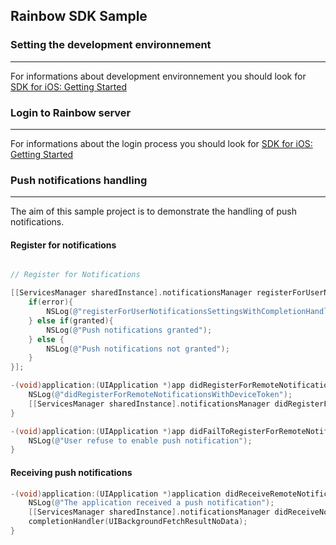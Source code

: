 ## Rainbow SDK Sample

### Setting the development environnement 
---
For informations about development environnement you should look for [SDK for iOS: Getting Started](https://hub.openrainbow.com/#/documentation/doc/sdk/ios/guides/Getting_Started)

### Login to Rainbow server
---
For informations about the login process you should look for [SDK for iOS: Getting Started](https://hub.openrainbow.com/#/documentation/doc/sdk/ios/guides/Getting_Started)

### Push notifications handling
---
The aim of this sample project is to demonstrate the handling of push notifications.

#### Register for notifications

```objective-c

// Register for Notifications

[[ServicesManager sharedInstance].notificationsManager registerForUserNotificationsSettingsWithCompletionHandler:^(BOOL granted, NSError * _Nullable error) {
    if(error){
        NSLog(@"registerForUserNotificationsSettingsWithCompletionHandler returned a error: %@", [error localizedDescription]);
    } else if(granted){
        NSLog(@"Push notifications granted");
    } else {
        NSLog(@"Push notifications not granted");
    }
}];

-(void)application:(UIApplication *)app didRegisterForRemoteNotificationsWithDeviceToken:(NSData *)deviceToken {
    NSLog(@"didRegisterForRemoteNotificationsWithDeviceToken");
    [[ServicesManager sharedInstance].notificationsManager didRegisterForRemoteNotificationsWithDeviceToken:deviceToken];
}

-(void)application:(UIApplication *)app didFailToRegisterForRemoteNotificationsWithError:(NSError *)error {
    NSLog(@"User refuse to enable push notification");
}
```

#### Receiving push notifications

```objective-c
-(void)application:(UIApplication *)application didReceiveRemoteNotification:(NSDictionary *) userInfo fetchCompletionHandler:(nonnull void (^)(UIBackgroundFetchResult))completionHandler {
    NSLog(@"The application received a push notification");
    [[ServicesManager sharedInstance].notificationsManager didReceiveNotificationWithUserInfo:userInfo];
    completionHandler(UIBackgroundFetchResultNoData);
}
```
